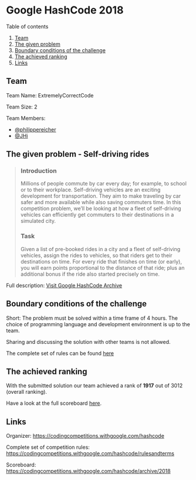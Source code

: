 
# Google HashCode 2018
Table of contents

1. [Team](#team)
2. [The given problem](#the-given-problem)
3. [Boundary conditions of the challenge](#boundary-conditions-of-the-challenge)
4. [The achieved ranking](#the-achieved-ranking)
5. [Links](#links)

## Team
Team Name: ExtremelyCorrectCode

Team Size: 2

Team Members: 

 - [@philippereicher](https://github.com/philippereicher)
 - [@JHi](#)
 

## The given problem - Self-driving rides

> ### Introduction  
> Millions of people commute by car every day; for example, to school or to their workplace. Self-driving vehicles are an
> exciting development for transportation. They aim to make traveling by
> car safer and more available while also saving commuters time. In this
> competition problem, we’ll be looking at how a fleet of self-driving
> vehicles can efficiently get commuters to their destinations in a
> simulated city. 
> ### Task  
> Given a list of pre-booked rides in a city and a fleet of self-driving vehicles, assign the rides to vehicles, so that riders
> get to their destinations on time. For every ride that finishes on
> time (or early), you will earn points proportional to the distance of
> that ride; plus an additional bonus if the ride also started precisely
> on time.

Full description: [Visit Google HashCode Archive](https://storage.googleapis.com/coding-competitions.appspot.com/HC/2018/hashcode2018_qualification_task.pdf)

## Boundary conditions of the challenge
Short: 
The problem must be solved within a time frame of 4 hours. The choice of programming language and development environment is up to the team.

Sharing and discussing the solution with other teams is not allowed.

The complete set of rules can be found [here](https://codingcompetitions.withgoogle.com/hashcode/rulesandterms)

## The achieved ranking
With the submitted solution our team achieved a rank of **1917** out of 3012 (overall ranking).

Have a look at the full scoreboard [here](https://codingcompetitions.withgoogle.com/hashcode/archive/2018).

## Links
Organizer:
https://codingcompetitions.withgoogle.com/hashcode

Complete set of competition rules:
https://codingcompetitions.withgoogle.com/hashcode/rulesandterms

Scoreboard: https://codingcompetitions.withgoogle.com/hashcode/archive/2018

